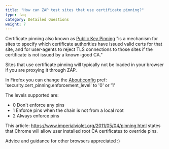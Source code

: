 ```yaml
---
title: "How can ZAP test sites that use certificate pinning?"
type: faq
category: Detailed Questions
weight: 7
---
```


Certificate pinning also known as [Public Key Pinning](https://wiki.mozilla.org/SecurityEngineering/Public_Key_Pinning) "is
a mechanism for sites to specify which certificate authorities have issued
valid certs for that site, and for user-agents to reject TLS connections to
those sites if the certificate is not issued by a known-good CA."

Sites that use certificate pinning will typically not be loaded in your
browser if you are proxying it through ZAP.

In Firefox you can change the
[About:config](http://kb.mozillazine.org/About:config) pref:
'security.cert_pinning.enforcement_level' to '0' or '1'

The levels supported are:

  * 0 Don't enforce any pins
  * 1 Enforce pins when the chain is not from a local root
  * 2 Always enforce pins

This article: <https://www.imperialviolet.org/2011/05/04/pinning.html> states
that Chrome will allow user installed root CA certificates to override pins.

Advice and guidance for other browsers appreciated :)
